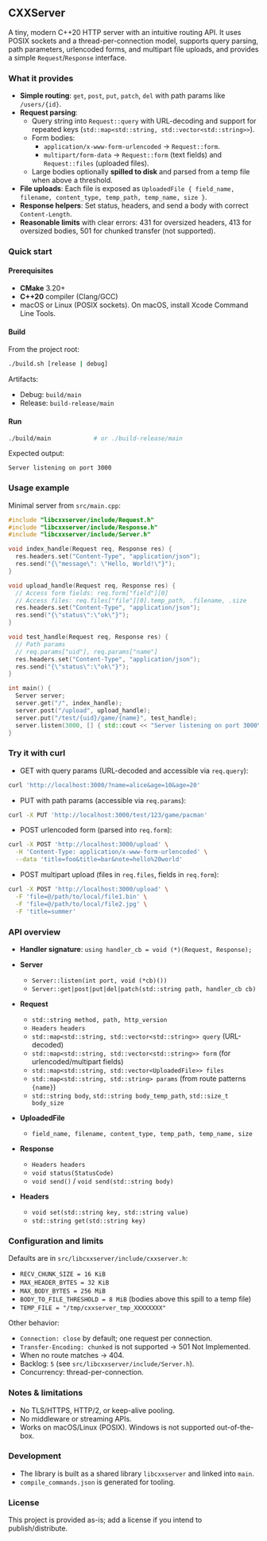 ## CXXServer

A tiny, modern C++20 HTTP server with an intuitive routing API. It uses POSIX sockets and a thread-per-connection model, supports query parsing, path parameters, urlencoded forms, and multipart file uploads, and provides a simple `Request`/`Response` interface.

### What it provides

- **Simple routing**: `get`, `post`, `put`, `patch`, `del` with path params like `/users/{id}`.
- **Request parsing**:
  - Query string into `Request::query` with URL-decoding and support for repeated keys (`std::map<std::string, std::vector<std::string>>`).
  - Form bodies:
    - `application/x-www-form-urlencoded` → `Request::form`.
    - `multipart/form-data` → `Request::form` (text fields) and `Request::files` (uploaded files).
  - Large bodies optionally **spilled to disk** and parsed from a temp file when above a threshold.
- **File uploads**: Each file is exposed as `UploadedFile { field_name, filename, content_type, temp_path, temp_name, size }`.
- **Response helpers**: Set status, headers, and send a body with correct `Content-Length`.
- **Reasonable limits** with clear errors: 431 for oversized headers, 413 for oversized bodies, 501 for chunked transfer (not supported).

### Quick start

#### Prerequisites

- **CMake** 3.20+
- **C++20** compiler (Clang/GCC)
- macOS or Linux (POSIX sockets). On macOS, install Xcode Command Line Tools.

#### Build

From the project root:

```bash
./build.sh [release | debug]
```

Artifacts:

- Debug: `build/main`
- Release: `build-release/main`

#### Run

```bash
./build/main            # or ./build-release/main
```

Expected output:

```
Server listening on port 3000
```

### Usage example

Minimal server from `src/main.cpp`:

```cpp
#include "libcxxserver/include/Request.h"
#include "libcxxserver/include/Response.h"
#include "libcxxserver/include/Server.h"

void index_handle(Request req, Response res) {
  res.headers.set("Content-Type", "application/json");
  res.send("{\"message\": \"Hello, World!\"}");
}

void upload_handle(Request req, Response res) {
  // Access form fields: req.form["field"][0]
  // Access files: req.files["file"][0].temp_path, .filename, .size
  res.headers.set("Content-Type", "application/json");
  res.send("{\"status\":\"ok\"}");
}

void test_handle(Request req, Response res) {
  // Path params
  // req.params["uid"], req.params["name"]
  res.headers.set("Content-Type", "application/json");
  res.send("{\"status\":\"ok\"}");
}

int main() {
  Server server;
  server.get("/", index_handle);
  server.post("/upload", upload_handle);
  server.put("/test/{uid}/game/{name}", test_handle);
  server.listen(3000, [] { std::cout << "Server listening on port 3000\n"; });
}
```

### Try it with curl

- GET with query params (URL-decoded and accessible via `req.query`):

```bash
curl 'http://localhost:3000/?name=alice&age=10&age=20'
```

- PUT with path params (accessible via `req.params`):

```bash
curl -X PUT 'http://localhost:3000/test/123/game/pacman'
```

- POST urlencoded form (parsed into `req.form`):

```bash
curl -X POST 'http://localhost:3000/upload' \
  -H 'Content-Type: application/x-www-form-urlencoded' \
  --data 'title=foo&title=bar&note=hello%20world'
```

- POST multipart upload (files in `req.files`, fields in `req.form`):

```bash
curl -X POST 'http://localhost:3000/upload' \
  -F 'file=@/path/to/local/file1.bin' \
  -F 'file=@/path/to/local/file2.jpg' \
  -F 'title=summer'
```

### API overview

- **Handler signature**: `using handler_cb = void (*)(Request, Response);`

- **Server**

  - `Server::listen(int port, void (*cb)())`
  - `Server::get|post|put|del|patch(std::string path, handler_cb cb)`

- **Request**

  - `std::string method, path, http_version`
  - `Headers headers`
  - `std::map<std::string, std::vector<std::string>> query` (URL-decoded)
  - `std::map<std::string, std::vector<std::string>> form` (for urlencoded/multipart fields)
  - `std::map<std::string, std::vector<UploadedFile>> files`
  - `std::map<std::string, std::string> params` (from route patterns `{name}`)
  - `std::string body`, `std::string body_temp_path`, `std::size_t body_size`

- **UploadedFile**

  - `field_name, filename, content_type, temp_path, temp_name, size`

- **Response**

  - `Headers headers`
  - `void status(StatusCode)`
  - `void send()` / `void send(std::string body)`

- **Headers**
  - `void set(std::string key, std::string value)`
  - `std::string get(std::string key)`

### Configuration and limits

Defaults are in `src/libcxxserver/include/cxxserver.h`:

- `RECV_CHUNK_SIZE = 16 KiB`
- `MAX_HEADER_BYTES = 32 KiB`
- `MAX_BODY_BYTES = 256 MiB`
- `BODY_TO_FILE_THRESHOLD = 8 MiB` (bodies above this spill to a temp file)
- `TEMP_FILE = "/tmp/cxxserver_tmp_XXXXXXXX"`

Other behavior:

- `Connection: close` by default; one request per connection.
- `Transfer-Encoding: chunked` is not supported → 501 Not Implemented.
- When no route matches → 404.
- Backlog: `5` (see `src/libcxxserver/include/Server.h`).
- Concurrency: thread-per-connection.

### Notes & limitations

- No TLS/HTTPS, HTTP/2, or keep-alive pooling.
- No middleware or streaming APIs.
- Works on macOS/Linux (POSIX). Windows is not supported out-of-the-box.

### Development

- The library is built as a shared library `libcxxserver` and linked into `main`.
- `compile_commands.json` is generated for tooling.

### License

This project is provided as-is; add a license if you intend to publish/distribute.
